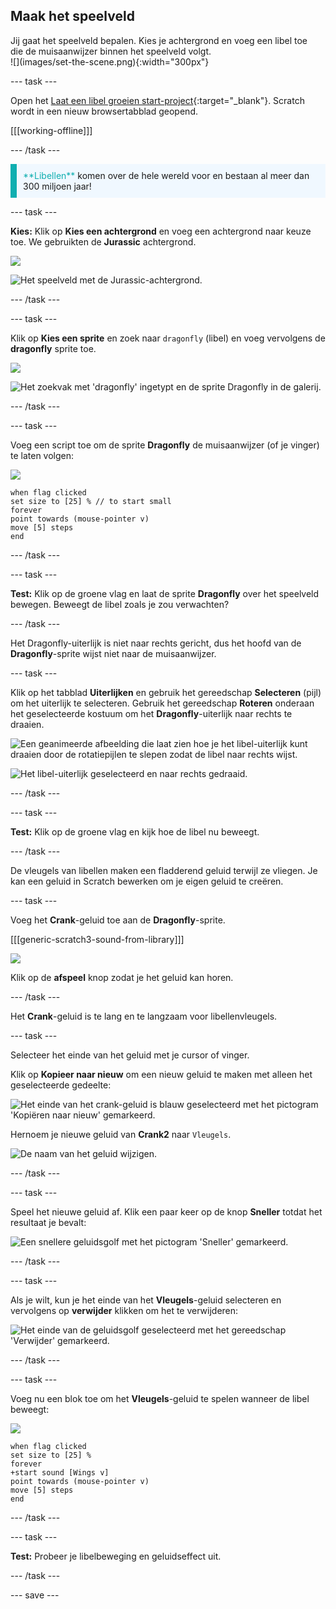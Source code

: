 ## Maak het speelveld

<div style="display: flex; flex-wrap: wrap">
<div style="flex-basis: 200px; flex-grow: 1; margin-right: 15px;">
Jij gaat het speelveld bepalen. Kies je achtergrond en voeg een libel toe die de muisaanwijzer binnen het speelveld volgt.
</div>
<div>
![](images/set-the-scene.png){:width="300px"}
</div>
</div>

--- task ---

Open het [Laat een libel groeien start-project](https://scratch.mit.edu/projects/535695413/editor){:target="_blank"}. Scratch wordt in een nieuw browsertabblad geopend.

[[[working-offline]]]

--- /task ---

<p style="border-left: solid; border-width:10px; border-color: #0faeb0; background-color: aliceblue; padding: 10px;">
<span style="color: #0faeb0">**Libellen**</span> komen over de hele wereld voor en bestaan al meer dan 300 miljoen jaar!</p>

--- task ---

**Kies:** Klik op **Kies een achtergrond** en voeg een achtergrond naar keuze toe. We gebruikten de **Jurassic** achtergrond.

![](images/choose-backdrop-icon.png)

![Het speelveld met de Jurassic-achtergrond.](images/Jurassic-backdrop.png)

--- /task ---

--- task ---

Klik op **Kies een sprite** en zoek naar `dragonfly` (libel) en voeg vervolgens de **dragonfly** sprite toe.

![](images/choose-sprite-icon.png)

![Het zoekvak met 'dragonfly' ingetypt en de sprite Dragonfly in de galerij.](images/dragonfly-search.png)

--- /task ---

--- task ---

Voeg een script toe om de sprite **Dragonfly** de muisaanwijzer (of je vinger) te laten volgen:

![](images/dragonfly-icon.png)

```blocks3
when flag clicked
set size to [25] % // to start small
forever
point towards (mouse-pointer v)
move [5] steps
end
```
--- /task ---

--- task ---

**Test:** Klik op de groene vlag en laat de sprite **Dragonfly** over het speelveld bewegen. Beweegt de libel zoals je zou verwachten?

--- /task ---

Het Dragonfly-uiterlijk is niet naar rechts gericht, dus het hoofd van de **Dragonfly**-sprite wijst niet naar de muisaanwijzer.

--- task ---

Klik op het tabblad **Uiterlijken** en gebruik het gereedschap **Selecteren** (pijl) om het uiterlijk te selecteren. Gebruik het gereedschap **Roteren** onderaan het geselecteerde kostuum om het **Dragonfly**-uiterlijk naar rechts te draaien.

![Een geanimeerde afbeelding die laat zien hoe je het libel-uiterlijk kunt draaien door de rotatiepijlen te slepen zodat de libel naar rechts wijst.](images/rotated-costume.gif)

![Het libel-uiterlijk geselecteerd en naar rechts gedraaid.](images/rotated-costume.png)

--- /task ---

--- task ---

**Test:** Klik op de groene vlag en kijk hoe de libel nu beweegt.

--- /task ---

De vleugels van libellen maken een fladderend geluid terwijl ze vliegen. Je kan een geluid in Scratch bewerken om je eigen geluid te creëren.

--- task ---

Voeg het **Crank**-geluid toe aan de **Dragonfly**-sprite.

[[[generic-scratch3-sound-from-library]]]

![](images/crank-sound-editor.png)

Klik op de **afspeel** knop zodat je het geluid kan horen.

--- /task ---

Het **Crank**-geluid is te lang en te langzaam voor libellenvleugels.

--- task ---

Selecteer het einde van het geluid met je cursor of vinger.

Klik op **Kopieer naar nieuw** om een nieuw geluid te maken met alleen het geselecteerde gedeelte:

![Het einde van het crank-geluid is blauw geselecteerd met het pictogram 'Kopiëren naar nieuw' gemarkeerd.](images/crank-copy-end.png)

Hernoem je nieuwe geluid van **Crank2** naar `Vleugels`.

![De naam van het geluid wijzigen.](images/crank-wings-sound.png)

--- /task ---

--- task ---

Speel het nieuwe geluid af. Klik een paar keer op de knop **Sneller** totdat het resultaat je bevalt:

![Een snellere geluidsgolf met het pictogram 'Sneller' gemarkeerd.](images/wings-faster.png)

--- /task ---

--- task ---

Als je wilt, kun je het einde van het **Vleugels**-geluid selecteren en vervolgens op **verwijder** klikken om het te verwijderen:

![Het einde van de geluidsgolf geselecteerd met het gereedschap 'Verwijder' gemarkeerd.](images/wings-shorter.png)

--- /task ---

--- task ---

Voeg nu een blok toe om het **Vleugels**-geluid te spelen wanneer de libel beweegt:

![](images/dragonfly-icon.png)

```blocks3
when flag clicked
set size to [25] %
forever
+start sound [Wings v]
point towards (mouse-pointer v)
move [5] steps
end
```
--- /task ---

--- task ---

**Test:** Probeer je libelbeweging en geluidseffect uit.

--- /task ---

--- save ---
